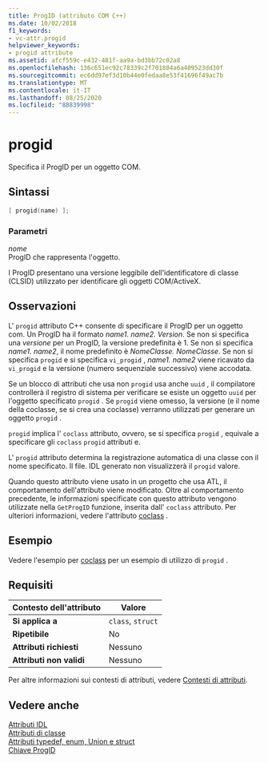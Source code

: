 ```yaml
---
title: ProgID (attributo COM C++)
ms.date: 10/02/2018
f1_keywords:
- vc-attr.progid
helpviewer_keywords:
- progid attribute
ms.assetid: afcf559c-e432-481f-aa9a-bd3bb72c02a8
ms.openlocfilehash: 136c651ec92c78339c2f701804a6a409523dd30f
ms.sourcegitcommit: ec6dd97ef3d10b44e0fedaa8e53f41696f49ac7b
ms.translationtype: MT
ms.contentlocale: it-IT
ms.lasthandoff: 08/25/2020
ms.locfileid: "88839998"
---
```

# <a name="progid"></a>progid

Specifica il ProgID per un oggetto COM.

## <a name="syntax"></a>Sintassi

```cpp
[ progid(name) ];
```

### <a name="parameters"></a>Parametri

*nome*<br/>
ProgID che rappresenta l'oggetto.

I ProgID presentano una versione leggibile dell'identificatore di classe (CLSID) utilizzato per identificare gli oggetti COM/ActiveX.

## <a name="remarks"></a>Osservazioni

L' `progid` attributo C++ consente di specificare il ProgID per un oggetto com. Un ProgID ha il formato *name1. name2. Version*. Se non si specifica una *versione* per un ProgID, la versione predefinita è 1. Se non si specifica *name1. name2*, il nome predefinito è *NomeClasse. NomeClasse*. Se non si specifica `progid` e si specifica `vi_progid` , *name1. name2* viene ricavato da `vi_progid` e la versione (numero sequenziale successivo) viene accodata.

Se un blocco di attributi che usa non `progid` usa anche `uuid` , il compilatore controllerà il registro di sistema per verificare se esiste un oggetto `uuid` per l'oggetto specificato `progid` . Se `progid` viene omesso, la versione (e il nome della coclasse, se si crea una coclasse) verranno utilizzati per generare un oggetto `progid` .

`progid` implica l' `coclass` attributo, ovvero, se si specifica `progid` , equivale a specificare gli `coclass` `progid` attributi e.

L' `progid` attributo determina la registrazione automatica di una classe con il nome specificato. Il file. IDL generato non visualizzerà il `progid` valore.

Quando questo attributo viene usato in un progetto che usa ATL, il comportamento dell'attributo viene modificato. Oltre al comportamento precedente, le informazioni specificate con questo attributo vengono utilizzate nella `GetProgID` funzione, inserita dall' `coclass` attributo. Per ulteriori informazioni, vedere l'attributo [coclass](coclass.md) .

## <a name="example"></a>Esempio

Vedere l'esempio per [coclass](coclass.md) per un esempio di utilizzo di `progid` .

## <a name="requirements"></a>Requisiti

| Contesto dell'attributo | Valore |
|-|-|
|**Si applica a**|`class`, `struct`|
|**Ripetibile**|No|
|**Attributi richiesti**|Nessuno|
|**Attributi non validi**|Nessuno|

Per altre informazioni sui contesti di attributi, vedere [Contesti di attributi](cpp-attributes-com-net.md#contexts).

## <a name="see-also"></a>Vedere anche

[Attributi IDL](idl-attributes.md)<br/>
[Attributi di classe](class-attributes.md)<br/>
[Attributi typedef, enum, Union e struct](typedef-enum-union-and-struct-attributes.md)<br/>
[Chiave ProgID](/windows/win32/com/-progid--key)
